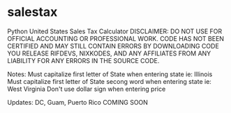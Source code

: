 # salestax
Python United States Sales Tax Calculator 
DISCLAIMER:
DO NOT USE FOR OFFICIAL ACCOUNTING OR PROFESSIONAL WORK. CODE HAS NOT BEEN CERTIFIED AND MAY STILL CONTAIN ERRORS
BY DOWNLOADING CODE YOU RELEASE RIFDEVS, NIXKODES, AND ANY AFFILIATES FROM ANY LIABILITY FOR ANY ERRORS IN THE SOURCE CODE.

Notes:
Must capitalize first letter of State when entering state ie: Illinois
Must capitalize first letter of State secong word when entering state ie: West Virginia
Don't use dollar sign when entering price

Updates:
DC, Guam, Puerto Rico COMING SOON


